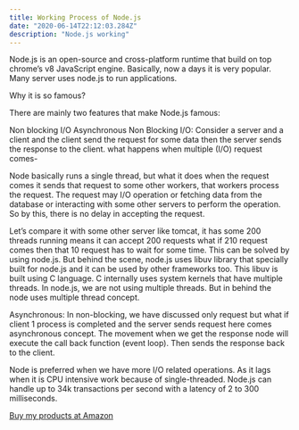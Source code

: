 ```yaml
---
title: Working Process of Node.js
date: "2020-06-14T22:12:03.284Z"
description: "Node.js working"
---
```


Node.js is an open-source and cross-platform runtime that build on top chrome’s v8 JavaScript engine. Basically, now a days it is very popular. Many server uses node.js to run applications.

Why it is so famous?

There are mainly two features that make Node.js famous:

Non blocking I/O
Asynchronous
Non Blocking I/O: Consider a server and a client and the client send the request for some data then the server sends the response to the client. what happens when multiple (I/O) request comes-

Node basically runs a single thread, but what it does when the request comes it sends that request to some other workers, that workers process the request. The request may I/O operation or fetching data from the database or interacting with some other servers to perform the operation. So by this, there is no delay in accepting the request.

Let’s compare it with some other server like tomcat, it has some 200 threads running means it can accept 200 requests what if 210 request comes then that 10 request has to wait for some time. This can be solved by using node.js. But behind the scene, node.js uses libuv library that specially built for node.js and it can be used by other frameworks too. This libuv is built using C language. C internally uses system kernels that have multiple threads. In node.js, we are not using multiple threads. But in behind the node uses multiple thread concept.

Asynchronous: In non-blocking, we have discussed only request but what if client 1 process is completed and the server sends request here comes asynchronous concept. The movement when we get the response node will execute the call back function (event loop). Then sends the response back to the client.

Node is preferred when we have more I/O related operations. As it lags when it is CPU intensive work because of single-threaded. Node.js can handle up to 34k transactions per second with a latency of 2 to 300 milliseconds.

[Buy my products at Amazon](https://www.amazon.in/hz/wishlist/ls/1E3IEQOE8QNI0?ref_=wl_share&tag=vinaytech7-21)
